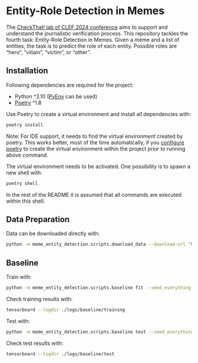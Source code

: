 # Entity-Role Detection in Memes

The [CheckThat! lab of CLEF 2024 conference](https://checkthat.gitlab.io/clef2024/) aims to support and understand the journalistic verification process. This repository tackles the fourth task: Entity-Role Detection in Memes. Given a meme and a list of entities, the task is to predict the role of each entity. Possible roles are “hero”, “villain”, “victim”, or “other”.

## Installation

Following dependencies are required for the project: 

* Python ^3.10 ([PyEnv](https://github.com/pyenv/pyenv) can be used)
* [Poetry](https://python-poetry.org/) ^1.8

Use Poetry to create a virtual environment and install all dependencies with:

```bash
poetry install
```

Note: For IDE support, it needs to find the virtual environment created by poetry. This works better, most of the time automatically, if you [configure poetry](https://python-poetry.org/docs/configuration/#virtualenvsin-project) to create the virtual environment within the project prior to running above command.

The virtual environment needs to be activated. One possibility is to spawn a new shell with: 

```bash
poetry shell
```

In the rest of the README it is assumed that all commands are executed within this shell.

## Data Preparation

Data can be downloaded directly with:

```bash
python -m meme_entity_detection.scripts.download_data --download-url "hhttps://drive.usercontent.google.com/download?id=1Dqma78ofOAlVnaCehfjToJXFsFfiQUbX&export=download&confirm=t" --output-path "./data"
```

## Baseline 

Train with:
```bash
python -m meme_entity_detection.scripts.baseline fit --seed_everything 4 --data.batch_size 8 --data.data_dir "./data/HVVMemes" --model.lr 0.00001 --trainer.max_epochs 12 --trainer.accumulate_grad_batches 2 --trainer.precision "16-mixed" --trainer.logger TensorBoardLogger --trainer.logger.save_dir ./logs/baseline/training  --config configs/config.yaml 
```

Check training results with:
```bash
tensorboard --logdir ./logs/baseline/training
```

Test with:
```bash
python -m meme_entity_detection.scripts.baseline test --seed_everything 4 --data.batch_size 8 --data.data_dir "./data/HVVMemes" --model.lr 0.00001 --trainer.max_epochs 12 --trainer.accumulate_grad_batches 2 --trainer.precision "16-mixed" --trainer.logger TensorBoardLogger --trainer.logger.save_dir ./logs/baseline/test  --config configs/config.yaml --ckpt_path ./logs/baseline/training/lightning_logs/version_<version>/checkpoints/best-checkpoint.ckpt
```

Check test results with:
```bash
tensorboard --logdir ./logs/baseline/test
```
